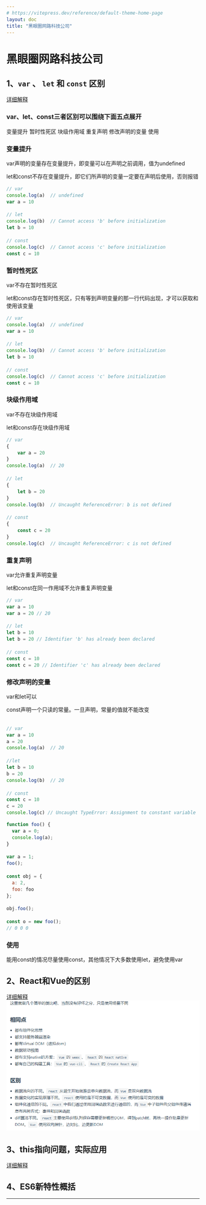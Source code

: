 ```yaml
---
# https://vitepress.dev/reference/default-theme-home-page
layout: doc
title: "黑眼圈网路科技公司"
---
```


# 黑眼圈网路科技公司

## 1、`var` 、 `let` 和 `const` 区别

[详细解释](https://vue3js.cn/interview/es6/var_let_const.html#%E5%9B%9B%E3%80%81%E5%8C%BA%E5%88%AB)

### var、let、const三者区别可以围绕下面五点展开

变量提升
暂时性死区
块级作用域
重复声明
修改声明的变量
使用

### 变量提升

var声明的变量存在变量提升，即变量可以在声明之前调用，值为undefined

let和const不存在变量提升，即它们所声明的变量一定要在声明后使用，否则报错

```js
// var
console.log(a)  // undefined
var a = 10

// let
console.log(b)  // Cannot access 'b' before initialization
let b = 10

// const
console.log(c)  // Cannot access 'c' before initialization
const c = 10
```

### 暂时性死区

var不存在暂时性死区

let和const存在暂时性死区，只有等到声明变量的那一行代码出现，才可以获取和使用该变量

```js
// var
console.log(a)  // undefined
var a = 10

// let
console.log(b)  // Cannot access 'b' before initialization
let b = 10

// const
console.log(c)  // Cannot access 'c' before initialization
const c = 10
```

### 块级作用域

var不存在块级作用域

let和const存在块级作用域

```js
// var
{
    var a = 20
}
console.log(a)  // 20

// let
{
    let b = 20
}
console.log(b)  // Uncaught ReferenceError: b is not defined

// const
{
    const c = 20
}
console.log(c)  // Uncaught ReferenceError: c is not defined
```

### 重复声明

var允许重复声明变量

let和const在同一作用域不允许重复声明变量

```js
// var
var a = 10
var a = 20 // 20

// let
let b = 10
let b = 20 // Identifier 'b' has already been declared

// const
const c = 10
const c = 20 // Identifier 'c' has already been declared
```

### 修改声明的变量

var和let可以

const声明一个只读的常量。一旦声明，常量的值就不能改变

```js

// var
var a = 10
a = 20
console.log(a)  // 20

//let
let b = 10
b = 20
console.log(b)  // 20

// const
const c = 10
c = 20
console.log(c) // Uncaught TypeError: Assignment to constant variable
```

```js
function foo() {
  var a = 0;
  console.log(a);
}

var a = 1;
foo();

const obj = {
  a: 2,
  foo: foo
};

obj.foo();

const o = new foo();
// 0 0 0
```

### 使用

能用const的情况尽量使用const，其他情况下大多数使用let，避免使用var

## 2、React和Vue的区别

[详细解释](https://vue3js.cn/interview/vue/vue.html#%E4%BA%94%E3%80%81vue%E5%92%8Creact%E5%AF%B9%E6%AF%94)
![对比](assets/黑眼圈网络科技公司/image.png)

## 3、this指向问题，实际应用

[详细解释](https://vue3js.cn/interview/JavaScript/this.html#%E4%B8%80%E3%80%81%E5%AE%9A%E4%B9%89)

## 4、ES6新特性概括

---
